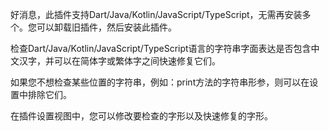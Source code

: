 好消息，此插件支持Dart/Java/Kotlin/JavaScript/TypeScript，无需再安装多个。您可以卸载旧插件，然后安装此插件。

检查Dart/Java/Kotlin/JavaScript/TypeScript语言的字符串字面表达是否包含中文汉字，并可以在简体字或繁体字之间快速修复它们。

如果您不想检查某些位置的字符串，例如：print方法的字符串形参，则可以在设置中排除它们。

在插件设置视图中，您可以修改要检查的字形以及快速修复的字形。